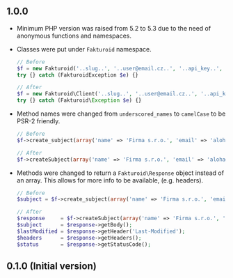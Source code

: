 ## 1.0.0

- Minimum PHP version was raised from 5.2 to 5.3 due to the need of anonymous
  functions and namespaces.

- Classes were put under `Fakturoid` namespace.

  ```php
  // Before
  $f = new Fakturoid('..slug..', '..user@email.cz..', '..api_key..', 'PHPlib <your@email.cz>');
  try {} catch (FakturoidException $e) {}

  // After
  $f = new Fakturoid\Client('..slug..', '..user@email.cz..', '..api_key..', 'PHPlib <your@email.cz>');
  try {} catch (Fakturoid\Exception $e) {}
  ```

- Method names were changed from `underscored_names` to `camelCase` to be PSR-2 friendly.

  ```php
  // Before
  $f->create_subject(array('name' => 'Firma s.r.o.', 'email' => 'aloha@pokus.cz'));

  // After
  $f->createSubject(array('name' => 'Firma s.r.o.', 'email' => 'aloha@pokus.cz'));
  ```

- Methods were changed to return a `Fakturoid\Response` object instead of an array.
  This allows for more info to be available, (e.g. headers).

  ```php
  // Before
  $subject = $f->create_subject(array('name' => 'Firma s.r.o.', 'email' => 'aloha@pokus.cz'));

  // After
  $response     = $f->createSubject(array('name' => 'Firma s.r.o.', 'email' => 'aloha@pokus.cz'));
  $subject      = $response->getBody();
  $lastModified = $response->getHeader('Last-Modified');
  $headers      = $response->getHeaders();
  $status       = $response->getStatusCode();
  ```

## 0.1.0 (Initial version)
